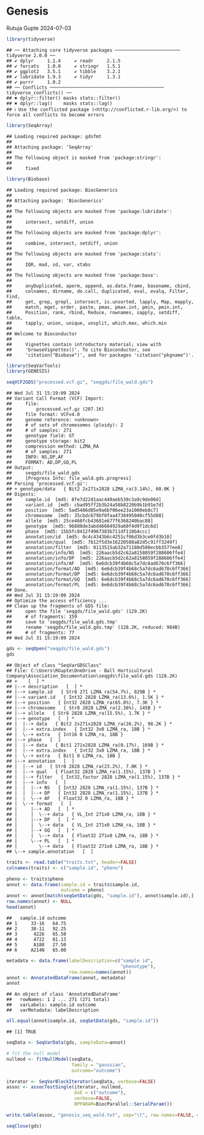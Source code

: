 Genesis
================
Rutuja Gupte
2024-07-03

``` r
library(tidyverse)
```

    ## ── Attaching core tidyverse packages ──────────────────────── tidyverse 2.0.0 ──
    ## ✔ dplyr     1.1.4     ✔ readr     2.1.5
    ## ✔ forcats   1.0.0     ✔ stringr   1.5.1
    ## ✔ ggplot2   3.5.1     ✔ tibble    3.2.1
    ## ✔ lubridate 1.9.3     ✔ tidyr     1.3.1
    ## ✔ purrr     1.0.2     
    ## ── Conflicts ────────────────────────────────────────── tidyverse_conflicts() ──
    ## ✖ dplyr::filter() masks stats::filter()
    ## ✖ dplyr::lag()    masks stats::lag()
    ## ℹ Use the conflicted package (<http://conflicted.r-lib.org/>) to force all conflicts to become errors

``` r
library(SeqArray)
```

    ## Loading required package: gdsfmt
    ## 
    ## Attaching package: 'SeqArray'
    ## 
    ## The following object is masked from 'package:stringr':
    ## 
    ##     fixed

``` r
library(Biobase)
```

    ## Loading required package: BiocGenerics
    ## 
    ## Attaching package: 'BiocGenerics'
    ## 
    ## The following objects are masked from 'package:lubridate':
    ## 
    ##     intersect, setdiff, union
    ## 
    ## The following objects are masked from 'package:dplyr':
    ## 
    ##     combine, intersect, setdiff, union
    ## 
    ## The following objects are masked from 'package:stats':
    ## 
    ##     IQR, mad, sd, var, xtabs
    ## 
    ## The following objects are masked from 'package:base':
    ## 
    ##     anyDuplicated, aperm, append, as.data.frame, basename, cbind,
    ##     colnames, dirname, do.call, duplicated, eval, evalq, Filter, Find,
    ##     get, grep, grepl, intersect, is.unsorted, lapply, Map, mapply,
    ##     match, mget, order, paste, pmax, pmax.int, pmin, pmin.int,
    ##     Position, rank, rbind, Reduce, rownames, sapply, setdiff, table,
    ##     tapply, union, unique, unsplit, which.max, which.min
    ## 
    ## Welcome to Bioconductor
    ## 
    ##     Vignettes contain introductory material; view with
    ##     'browseVignettes()'. To cite Bioconductor, see
    ##     'citation("Biobase")', and for packages 'citation("pkgname")'.

``` r
library(SeqVarTools)
library(GENESIS)
```

``` r
seqVCF2GDS("processed.vcf.gz", "seqgds/file_wald.gds")
```

    ## Wed Jul 31 15:19:09 2024
    ## Variant Call Format (VCF) Import:
    ##     file:
    ##         processed.vcf.gz (207.1K)
    ##     file format: VCFv4.0
    ##     genome reference: <unknown>
    ##     # of sets of chromosomes (ploidy): 2
    ##     # of samples: 271
    ##     genotype field: GT
    ##     genotype storage: bit2
    ##     compression method: LZMA_RA
    ##     # of samples: 271
    ##     INFO: NS,DP,AF
    ##     FORMAT: AD,DP,GQ,PL
    ## Output:
    ##     seqgds/file_wald.gds
    ##     [Progress Info: file_wald.gds.progress]
    ## Parsing 'processed.vcf.gz':
    ## + genotype/data   { Bit2 2x271x2828 LZMA_ra(3.14%), 60.0K }
    ## Digests:
    ##     sample.id  [md5: 8fe7d22d1aac449aeb539c3a9c9de00d]
    ##     variant.id  [md5: cbad95ff2b3b24a58b8220b9b1b91e7d]
    ##     position  [md5: 5ad5486d85e9a6bf06ee23a1000eb8c7]
    ##     chromosome  [md5: 35cbdc679bf0faa4738495040cf55d88]
    ##     allele  [md5: 25ce460fcb43681e677f6368240bac88]
    ##     genotype  [md5: 96880de3abd46604929a60f4d9f1dc6d]
    ##     phase  [md5: 15b5fc8412f4967383b711df110b4ccc]
    ##     annotation/id  [md5: 0c4c4343b6c4251cf06d3b3ce0fd3b10]
    ##     annotation/qual  [md5: 7b12f5d3e16220588a82d5c91ff3249f]
    ##     annotation/filter  [md5: 0113515ab32a71180d580ecbb3577ee8]
    ##     annotation/info/NS  [md5: 226aacb5d2c62a8158059f288606ffe4]
    ##     annotation/info/DP  [md5: 226aacb5d2c62a8158059f288606ffe4]
    ##     annotation/info/AF  [md5: 6e6dcb39f4b68c5a7dc6ad670c6ff366]
    ##     annotation/format/AD  [md5: 6e6dcb39f4b68c5a7dc6ad670c6ff366]
    ##     annotation/format/DP  [md5: 6e6dcb39f4b68c5a7dc6ad670c6ff366]
    ##     annotation/format/GQ  [md5: 6e6dcb39f4b68c5a7dc6ad670c6ff366]
    ##     annotation/format/PL  [md5: 6e6dcb39f4b68c5a7dc6ad670c6ff366]
    ## Done.
    ## Wed Jul 31 15:19:09 2024
    ## Optimize the access efficiency ...
    ## Clean up the fragments of GDS file:
    ##     open the file 'seqgds/file_wald.gds' (129.2K)
    ##     # of fragments: 159
    ##     save to 'seqgds/file_wald.gds.tmp'
    ##     rename 'seqgds/file_wald.gds.tmp' (128.2K, reduced: 984B)
    ##     # of fragments: 77
    ## Wed Jul 31 15:19:09 2024

``` r
gds <- seqOpen("seqgds/file_wald.gds")
gds
```

    ## Object of class "SeqVarGDSClass"
    ## File: C:\Users\RGupte\OneDrive - Ball Horticultural Company\Association_Documentation\seqgds\file_wald.gds (128.2K)
    ## +    [  ] *
    ## |--+ description   [  ] *
    ## |--+ sample.id   { Str8 271 LZMA_ra(54.7%), 829B } *
    ## |--+ variant.id   { Int32 2828 LZMA_ra(13.6%), 1.5K } *
    ## |--+ position   { Int32 2828 LZMA_ra(65.8%), 7.3K } *
    ## |--+ chromosome   { Str8 2828 LZMA_ra(2.36%), 145B } *
    ## |--+ allele   { Str8 2828 LZMA_ra(15.5%), 1.7K } *
    ## |--+ genotype   [  ] *
    ## |  |--+ data   { Bit2 2x271x2828 LZMA_ra(26.2%), 98.2K } *
    ## |  |--+ extra.index   { Int32 3x0 LZMA_ra, 18B } *
    ## |  \--+ extra   { Int16 0 LZMA_ra, 18B }
    ## |--+ phase   [  ]
    ## |  |--+ data   { Bit1 271x2828 LZMA_ra(0.17%), 169B } *
    ## |  |--+ extra.index   { Int32 3x0 LZMA_ra, 18B } *
    ## |  \--+ extra   { Bit1 0 LZMA_ra, 18B }
    ## |--+ annotation   [  ]
    ## |  |--+ id   { Str8 2828 LZMA_ra(23.2%), 7.0K } *
    ## |  |--+ qual   { Float32 2828 LZMA_ra(1.15%), 137B } *
    ## |  |--+ filter   { Int32,factor 2828 LZMA_ra(1.15%), 137B } *
    ## |  |--+ info   [  ]
    ## |  |  |--+ NS   { Int32 2828 LZMA_ra(1.15%), 137B } *
    ## |  |  |--+ DP   { Int32 2828 LZMA_ra(1.15%), 137B } *
    ## |  |  \--+ AF   { Float32 0 LZMA_ra, 18B } *
    ## |  \--+ format   [  ]
    ## |     |--+ AD   [  ] *
    ## |     |  \--+ data   { VL_Int 271x0 LZMA_ra, 18B } *
    ## |     |--+ DP   [  ] *
    ## |     |  \--+ data   { VL_Int 271x0 LZMA_ra, 18B } *
    ## |     |--+ GQ   [  ] *
    ## |     |  \--+ data   { Float32 271x0 LZMA_ra, 18B } *
    ## |     \--+ PL   [  ] *
    ## |        \--+ data   { Float32 271x0 LZMA_ra, 18B } *
    ## \--+ sample.annotation   [  ]

``` r
traits <- read.table("traits.txt", header=FALSE)
colnames(traits) <- c("sample.id", "pheno")

pheno <- traits$pheno
annot <- data.frame(sample.id = traits$sample.id,
                    outcome = pheno)
annot <- annot[match(seqGetData(gds, "sample.id"), annot$sample.id),]
row.names(annot) <- NULL
head(annot)
```

    ##   sample.id outcome
    ## 1     33-16   64.75
    ## 2     38-11   92.25
    ## 3      4226   65.50
    ## 4      4722   81.13
    ## 5      A188   27.50
    ## 6     A214N   65.00

``` r
metadata <- data.frame(labelDescription=c("sample id", 
                                          "phenotype"),
                       row.names=names(annot))
annot <- AnnotatedDataFrame(annot, metadata)
annot
```

    ## An object of class 'AnnotatedDataFrame'
    ##   rowNames: 1 2 ... 271 (271 total)
    ##   varLabels: sample.id outcome
    ##   varMetadata: labelDescription

``` r
all.equal(annot$sample.id, seqGetData(gds, "sample.id"))
```

    ## [1] TRUE

``` r
seqData <- SeqVarData(gds, sampleData=annot)
```

``` r
# fit the null model
nullmod <- fitNullModel(seqData, 
                        family = "gaussian",
                        outcome="outcome")
```

``` r
iterator <- SeqVarBlockIterator(seqData, verbose=FALSE)
assoc <- assocTestSingle(iterator, nullmod, 
                         GxE = c("outcome"),
                         verbose=FALSE,
                         BPPARAM=BiocParallel::SerialParam())
```

``` r
write.table(assoc, "genesis_seq_wald.txt", sep="\t", row.names=FALSE, col.names=TRUE)
```

``` r
seqClose(gds)
```
